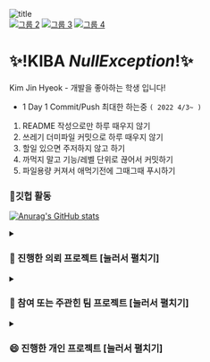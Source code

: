 ![title](https://user-images.githubusercontent.com/31209389/149953754-160d2d27-818b-408c-9fd0-aac07a25ad4a.png)
<br>
  [![그룹 2](https://user-images.githubusercontent.com/31209389/149937763-4fb0f82c-a9e9-4dea-b1dd-a977aff400cb.png)](https://k13b.booth.pm/)
  [![그룹 3](https://user-images.githubusercontent.com/31209389/149950795-257c13eb-cf99-4f27-837c-d31da69158d5.png)](https://twitter.com/kjh030529)
  [![그룹 4](https://user-images.githubusercontent.com/31209389/149951275-9ec21193-cece-4500-baaa-28acff66e113.png)](https://steamcommunity.com/id/kjh030529/)

# ✨!**KIBA** _NullException_!✨

Kim Jin Hyeok - 개발을 좋아하는 학생 입니다!

* 1 Day 1 Commit/Push 최대한 하는중 ``( 2022 4/3~ )``
1. README 작성으로만 하루 때우지 않기
2. 쓰레기 더미파일 커밋으로 하루 때우지 않기
3. 할일 있으면 주저하지 않고 하기
4. 까먹지 말고 기능/레벨 단위로 끊어서 커밋하기
5. 파일용량 커져서 애먹기전에 그때그때 푸시하기

### 💬깃헙 활동<br>
[![Anurag's GitHub stats](https://github-readme-stats.vercel.app/api?username=kibalab)](https://github.com/anuraghazra/github-readme-stats&show_icons=true&theme=cobalt)

<details><summary>

### 🌱 진행한 의뢰 프로젝트 [눌러서 펼치기]

</summary>
      
이름|내용|상태
---|---|---
유튜버 대월향 컨텐츠 | 방송용 버츄얼 프로그램 및 선물 개봉 컨텐츠(2)등 VRChat 월드 | 완료
VRChat 일본 신사 | 각 나라별 로컬 시간을 반영한 밤낮 변화 시스템 | 완료
WCS 행사 VR컨텐츠 | [Tamakoshi](https://www.tamakoshi.com/)와 콜라보로 진행한 VR파칭코 체험 컨텐츠 월드 | 완료
はみにの立体箱 | [はみにの立体箱](https://hamini.booth.pm/)의 아바타용 특수 쉐이더 납품 | 완료
Kyubi클로젯 | VRChat용 아바타 개발 및 유지보수 작업 (Koyuki, Kokoa, Maya) | 완료 및 진행중
키나가이 샵 | VRChat [Virtual Market Winter](https://www.youtube.com/channel/UC44QE3DVUuDrhUC5yp4zRYQ) 행사용 부스 | 완료
니지산지KR | [버튜버 이로하](https://www.youtube.com/channel/UCClwIqTUn5LDpFucHyaAhHg), 컨텐츠용 월드 | 일시중단
하리노프VR | VRChat 이벤트 월드 제작 | 완료
용비어천가VR | VRChat 용비어천가 행사 월드 제작 | 완료
클럽 컬러VR | VRChat CLUBCOLOR 행사 월드 제작 | 완료
Aiobahn | [작곡가 아이오반](https://librewiki.net/wiki/Aiobahn)의 VRChat용 아바타 | 완료
방송인 연말파티 | [유튜버 앵그리보이](https://www.youtube.com/channel/UCT7AWhMjf_5RUEHsFC6Vyrg) 주최, 유튜버/스트리머 연말파티 컨텐츠 월드 제작 및 진행 | 완료
플렌비디자인 | [플렌비디자인](https://www.planb.ac/book) 메타버스 서점 제작 프로젝트| 완료
플렌비디자인 | [플렌비디자인](https://www.planb.ac/book) 추가 메타버스 프로젝트 | 준비중
플렌비디자인 | [플렌비디자인](https://www.planb.ac/book) 강연 "VRChat으로 알아보는 메타버스 컨텐츠 소개" | 완료
유튜버 라디유 | [유튜버 라디유](https://www.youtube.com/channel/UC44QE3DVUuDrhUC5yp4zRYQ) 광고 컨텐츠용 영화관 월드 제작 | 완료
J Major, 성우 서유리 | [유튜버 로나로나땅](https://www.youtube.com/channel/UCcMiI7JHjS2ONfV2PBuUabQ) 촬영용 3D컨텐츠 제작 | 중단
유튜버 챠밍조 | [유튜버 챠밍조](https://www.youtube.com/c/CharmingJo%EC%A1%B0%EB%A7%A4%EB%A0%A5) 촬영용 월드 제작 | 준비중

</details>

<details><summary>
      
### 👯 참여 또는 주관힌 팀 프로젝트 [눌러서 펼치기]

</summary>
<ul>

이름|소개|포지션
---|---|---
IY MMD WORLD | VRCHAT 아바타에 대응하여 MMD를 동작하는 시스템/월드 | 기술지원
IMO STREAM | 이미지파일 URL을 받아 MP4로 반환하는 TypeScript기반 웹서비스 | 메인 시스템 개발
Udon Prism | 요청받은 데이터의 비트를 영상으로 인코딩, 암호화하여 반환하는 TypeScript 기반의 통신 서버, UdonSharp 프로그램 | 시스템 구상, Udon 시스템 개발
K13A_Mahjong | UdonSharp(C#)을 사용하여 개발한 VR 마작 게임 월드 | 메인 시스템 개발, 디자인
CHAMCHI CONSOLE, K13A_UdonConsole | VRChat에서 월드 개발 효율을 개선하기 위해 타인의 로그도 볼수있게 개발한 인게임 콘솔 | 메인시스템 구상, 디자인
Village_Hall | 시골의 경로당을 구현한 실사 그래픽 3D 맵 | 시스템개발, 라이팅
KIBAEMON, KIBATION | 디스코드 채팅봇 서비스 | 메인 시스템 개발

</ul>  
</details>

<details><summary>
  
### 😄 진행한 개인 프로젝트 [눌러서 펼치기]

</summary>
<ul>
  
이름|소개
---|---
ANJ | 애니송 VJ를 위한 심플 미디어 렌더링 프로그램
준비중 | 준비중 
  
</ul>  
</details>

<!--
**kibalab/kibalab** is a ✨ _special_ ✨ repository because its `README.md` (this file) appears on your GitHub profile.

Here are some ideas to get you started:

- 🔭 I’m currently working on ...
- 🌱 I’m currently learning ...
- 👯 I’m looking to collaborate on ...
- 🤔 I’m looking for help with ...
- 💬 Ask me about ...
- 📫 How to reach me: ...
- 😄 Pronouns: ...
- ⚡ Fun fact: ...
-->
